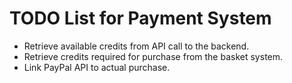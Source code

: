 # TODO List for Payment System

- Retrieve available credits from API call to the backend.
- Retrieve credits required for purchase from the basket system.
- Link PayPal API to actual purchase.
